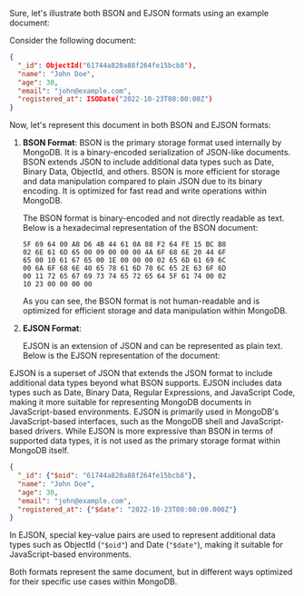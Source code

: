 Sure, let's illustrate both BSON and EJSON formats using an example document:

Consider the following document:

```json
{
  "_id": ObjectId("61744a820a88f264fe15bcb8"),
  "name": "John Doe",
  "age": 30,
  "email": "john@example.com",
  "registered_at": ISODate("2022-10-23T08:00:00Z")
}
```

Now, let's represent this document in both BSON and EJSON formats:

1. **BSON Format**:
BSON is the primary storage format used internally by MongoDB.
It is a binary-encoded serialization of JSON-like documents.
BSON extends JSON to include additional data types such as Date, Binary Data, ObjectId, and others.
BSON is more efficient for storage and data manipulation compared to plain JSON due to its binary encoding.
It is optimized for fast read and write operations within MongoDB.

   The BSON format is binary-encoded and not directly readable as text. Below is a hexadecimal representation of the BSON document:

   ```
   5F 69 64 00 A8 D6 4B 44 61 0A 88 F2 64 FE 15 BC B8
   02 6E 61 6D 65 00 09 00 00 00 4A 6F 68 6E 20 44 6F
   65 00 10 61 67 65 00 1E 00 00 00 02 65 6D 61 69 6C
   00 6A 6F 68 6E 40 65 78 61 6D 70 6C 65 2E 63 6F 6D
   00 11 72 65 67 69 73 74 65 72 65 64 5F 61 74 00 02
   10 23 00 00 00 00
   ```

   As you can see, the BSON format is not human-readable and is optimized for efficient storage and data manipulation within MongoDB.

2. **EJSON Format**:

   EJSON is an extension of JSON and can be represented as plain text. Below is the EJSON representation of the document:

EJSON is a superset of JSON that extends the JSON format to include additional data types beyond what BSON supports.
EJSON includes data types such as Date, Binary Data, Regular Expressions, and JavaScript Code, making it more suitable for representing MongoDB documents in JavaScript-based environments.
EJSON is primarily used in MongoDB's JavaScript-based interfaces, such as the MongoDB shell and JavaScript-based drivers.
While EJSON is more expressive than BSON in terms of supported data types, it is not used as the primary storage format within MongoDB itself.


   ```json
   {
     "_id": {"$oid": "61744a820a88f264fe15bcb8"},
     "name": "John Doe",
     "age": 30,
     "email": "john@example.com",
     "registered_at": {"$date": "2022-10-23T08:00:00.000Z"}
   }
   ```

   In EJSON, special key-value pairs are used to represent additional data types such as ObjectId (`"$oid"`) and Date (`"$date"`), making it suitable for JavaScript-based environments.

Both formats represent the same document, but in different ways optimized for their specific use cases within MongoDB.